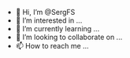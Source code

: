 - 👋 Hi, I’m @SergFS
- 👀 I’m interested in ...
- 🌱 I’m currently learning ...
- 💞️ I’m looking to collaborate on ...
- 📫 How to reach me ...

<!---
SergFS/SergFS is a ✨ special ✨ repository because its `README.md` (this file) appears on your GitHub profile.
You can click the Preview link to take a look at your changes.
--->
